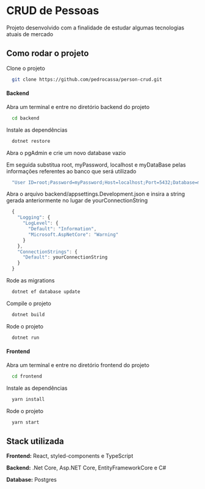 
# CRUD de Pessoas

Projeto desenvolvido com a finalidade de estudar algumas tecnologias atuais de mercado


## Como rodar o projeto

Clone o projeto

```bash
  git clone https://github.com/pedrocassa/person-crud.git
```

#### Backend

Abra um terminal e entre no diretório backend do projeto

```bash
  cd backend
```

Instale as dependências

```bash
  dotnet restore
```

Abra o pgAdmin e crie um novo database vazio

Em seguida substitua root, myPassword, localhost e myDataBase pelas informações referentes ao banco que será utilizado

```bash
  "User ID=root;Password=myPassword;Host=localhost;Port=5432;Database=myDataBase;"
```

Abra o arquivo backend/appsettings.Development.json e insira a string gerada anteriormente no lugar de yourConnectionString

```javascript
  {
    "Logging": {
      "LogLevel": {
        "Default": "Information",
        "Microsoft.AspNetCore": "Warning"
      }
    },
    "ConnectionStrings": {
      "Default": yourConnectionString
    }
  }
```

Rode as migrations

```bash
  dotnet ef database update
```

Compile o projeto

```bash
  dotnet build
```

Rode o projeto

```bash
  dotnet run
```


#### Frontend

Abra um terminal e entre no diretório frontend do projeto

```bash
  cd frontend
```

Instale as dependências

```bash
  yarn install
```

Rode o projeto

```bash
  yarn start
```

## Stack utilizada

**Frontend:** React, styled-components e TypeScript

**Backend:** .Net Core, Asp.NET Core, EntityFrameworkCore e C#

**Database:** Postgres

